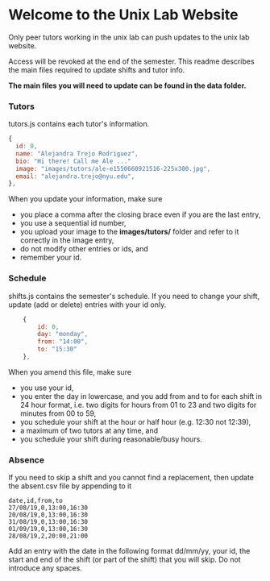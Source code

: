 # Welcome to the Unix Lab Website

Only peer tutors working in the unix lab can push updates to the unix lab website.

Access will be revoked at the end of the semester. This readme describes
the main files required to update shifts and tutor info.

**The main files you will need to update can be found in the data folder.**

### Tutors

tutors.js contains each tutor's information.

```javascript
{
  id: 0,
  name: "Alejandra Trejo Rodriguez",
  bio: "Hi there! Call me Ale ..."
  image: "images/tutors/ale-e1550660921516-225x300.jpg",
  email: "alejandra.trejo@nyu.edu",
},
```

When you update your information, make sure 
- you place a comma after the closing
brace even if you are the last entry,
- you use a sequential id number,
- you upload your image to the **images/tutors/** folder and refer to it correctly
in the image entry,
- do not modify other entries or ids, and
- remember your id.


### Schedule

shifts.js contains the semester's schedule. If you need to change 
your shift, update (add or delete) entries with your id only.

```javascript
    {
        id: 0,
        day: "monday",
        from: "14:00",
        to: "15:30"
    },
```

When you amend this file, make sure
- you use your id,
- you enter the day in lowercase, and you add from and to for each 
shift in 24 hour format, i.e. two digits for hours from 01 to 23 and
two digits for minutes from 00 to 59,
- you schedule your shift at the hour or half hour (e.g. 12:30 not 12:39),
- a maximum of two tutors at any time, and
- you schedule your shift during reasonable/busy hours.

### Absence

If you need to skip a shift and you cannot find a replacement, then update
the absent.csv file by appending to it

```csv
date,id,from,to
27/08/19,0,13:00,16:30
20/08/19,0,13:00,16:30
31/08/19,0,13:00,16:30
01/09/19,0,13:00,16:30
28/08/19,2,20:00,21:00
```
Add an entry with the date in the following format dd/mm/yy, your id, the start and end of 
the shift (or part of the shift) that you will skip. Do not introduce any spaces.
